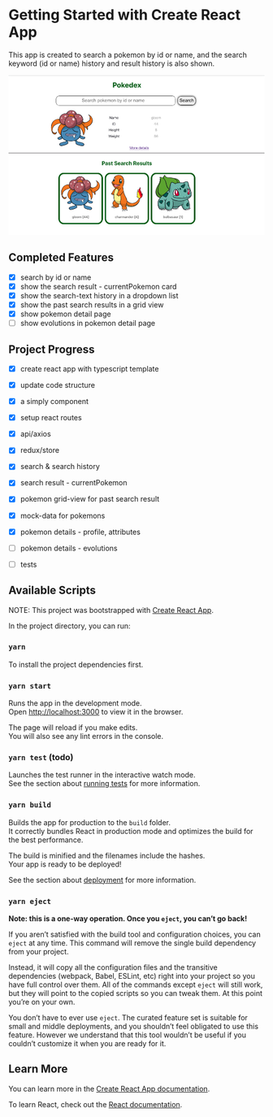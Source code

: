 # Getting Started with Create React App

This app is created to search a pokemon by id or name, and the search keyword (id or name) history and result history is also shown.

![pokedex landing-page](/src/assets/image.png)

## Completed Features
- [x] search by id or name
- [x] show the search result - currentPokemon card
- [x] show the search-text history in a dropdown list
- [x] show the past search results in a grid view
- [x] show pokemon detail page
- [ ] show evolutions in pokemon detail page

## Project Progress
- [x] create react app with typescript template 
- [x] update code structure 
- [x] a simply component 
- [x] setup react routes
- [x] api/axios
- [x] redux/store
- [x] search & search history
- [x] search result - currentPokemon
- [x] pokemon grid-view for past search result 
- [x] mock-data for pokemons
- [x] pokemon details - profile, attributes
- [ ] pokemon details - evolutions
- [ ] tests 


## Available Scripts

NOTE: This project was bootstrapped with [Create React App](https://github.com/facebook/create-react-app).


In the project directory, you can run:

### `yarn`
To install the project dependencies first.

### `yarn start`

Runs the app in the development mode.\
Open [http://localhost:3000](http://localhost:3000) to view it in the browser.

The page will reload if you make edits.\
You will also see any lint errors in the console.

### `yarn test` (todo)

Launches the test runner in the interactive watch mode.\
See the section about [running tests](https://facebook.github.io/create-react-app/docs/running-tests) for more information.

### `yarn build`

Builds the app for production to the `build` folder.\
It correctly bundles React in production mode and optimizes the build for the best performance.

The build is minified and the filenames include the hashes.\
Your app is ready to be deployed!

See the section about [deployment](https://facebook.github.io/create-react-app/docs/deployment) for more information.

### `yarn eject`

**Note: this is a one-way operation. Once you `eject`, you can’t go back!**

If you aren’t satisfied with the build tool and configuration choices, you can `eject` at any time. This command will remove the single build dependency from your project.

Instead, it will copy all the configuration files and the transitive dependencies (webpack, Babel, ESLint, etc) right into your project so you have full control over them. All of the commands except `eject` will still work, but they will point to the copied scripts so you can tweak them. At this point you’re on your own.

You don’t have to ever use `eject`. The curated feature set is suitable for small and middle deployments, and you shouldn’t feel obligated to use this feature. However we understand that this tool wouldn’t be useful if you couldn’t customize it when you are ready for it.

## Learn More

You can learn more in the [Create React App documentation](https://facebook.github.io/create-react-app/docs/getting-started).

To learn React, check out the [React documentation](https://reactjs.org/).
